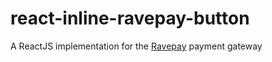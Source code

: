 # react-inline-ravepay-button
A ReactJS implementation for the [Ravepay](https://ravepay.co/) payment gateway
